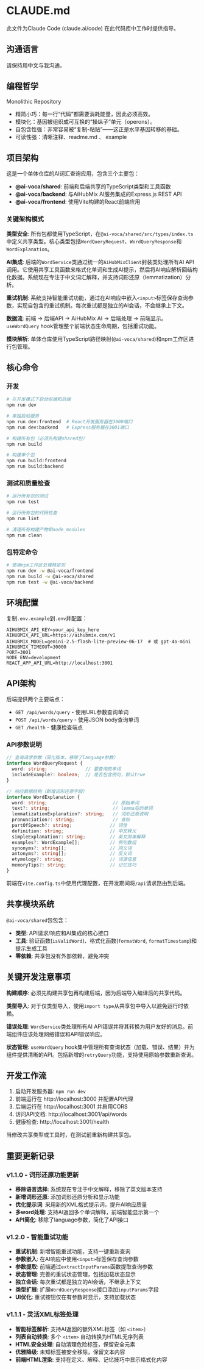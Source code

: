 # CLAUDE.md

此文件为Claude Code (claude.ai/code) 在此代码库中工作时提供指导。

## 沟通语言
请保持用中文与我沟通。

## 编程哲学
Monolithic Repository

- 精简小巧：每一行“代码”都需要消耗能量，因此必须高效。
- 模块化：基因被组织成可互换的“操纵子”单元（operons）。
- 自包含性强：非常容易被“复制-粘贴”——这正是水平基因转移的基础。
- 可读性强：清晰注释、readme.md 、 example



## 项目架构

这是一个单体仓库的AI词汇查询应用，包含三个主要包：

- **@ai-voca/shared**: 前端和后端共享的TypeScript类型和工具函数
- **@ai-voca/backend**: 与AiHubMix AI服务集成的Express.js REST API
- **@ai-voca/frontend**: 使用Vite构建的React前端应用

### 关键架构模式

**类型安全**: 所有包都使用TypeScript，在`@ai-voca/shared/src/types/index.ts`中定义共享类型。核心类型包括`WordQueryRequest`、`WordQueryResponse`和`WordExplanation`。

**AI集成**: 后端的`WordService`类通过统一的`AiHubMixClient`封装类处理所有AI API调用。它使用共享工具函数来格式化单词和生成AI提示，然后将AI响应解析回结构化数据。系统现在专注于中文词汇解释，并支持词形还原（lemmatization）分析。

**重试机制**: 系统支持智能重试功能，通过在AI响应中嵌入`<input>`标签保存查询参数，实现自包含的重试机制。每次重试都是独立的AI会话，不会继承上下文。

**数据流**: 前端 → 后端API → AiHubMix AI → 后端处理 → 前端显示。`useWordQuery` hook管理整个前端状态生命周期，包括重试功能。

**模块解析**: 单体仓库使用TypeScript路径映射(`@ai-voca/shared`)和npm工作区进行包管理。

## 核心命令

### 开发
```bash
# 在开发模式下启动前端和后端
npm run dev

# 单独启动服务
npm run dev:frontend  # React开发服务器在3000端口
npm run dev:backend   # Express服务器在3001端口

# 构建所有包（必须先构建shared包）
npm run build

# 构建单个包
npm run build:frontend
npm run build:backend
```

### 测试和质量检查
```bash
# 运行所有包的测试
npm run test

# 运行所有包的代码检查
npm run lint

# 清理所有构建产物和node_modules
npm run clean
```

### 包特定命令
```bash
# 使用npm工作区处理特定包
npm run dev -w @ai-voca/frontend
npm run build -w @ai-voca/shared
npm run test -w @ai-voca/backend
```

## 环境配置

复制`.env.example`到`.env`并配置：

```env
AIHUBMIX_API_KEY=your_api_key_here
AIHUBMIX_API_URL=https://aihubmix.com/v1
AIHUBMIX_MODEL=gemini-2.5-flash-lite-preview-06-17  # 或 gpt-4o-mini
AIHUBMIX_TIMEOUT=30000
PORT=3001
NODE_ENV=development
REACT_APP_API_URL=http://localhost:3001
```

## API架构

后端提供两个主要端点：
- `GET /api/words/query` - 使用URL参数查询单词
- `POST /api/words/query` - 使用JSON body查询单词
- `GET /health` - 健康检查端点

### API参数说明
```typescript
// 查询请求参数（简化版本，移除了language参数）
interface WordQueryRequest {
  word: string;              // 要查询的单词
  includeExample?: boolean;  // 是否包含例句，默认true
}

// 响应数据结构（新增词形还原字段）
interface WordExplanation {
  word: string;                        // 原始单词
  text?: string;                       // lemma后的单词
  lemmatizationExplanation?: string;   // 词形还原说明
  pronunciation?: string;              // 音标
  partOfSpeech?: string;              // 词性
  definition: string;                 // 中文释义
  simpleExplanation?: string;         // 英文简单解释
  examples?: WordExample[];           // 例句数组
  synonyms?: string[];                // 同义词
  antonyms?: string[];                // 反义词
  etymology?: string;                 // 词源信息
  memoryTips?: string;                // 记忆技巧
}
```

前端在`vite.config.ts`中使用代理配置，在开发期间将`/api`请求路由到后端。

## 共享模块系统

`@ai-voca/shared`包包含：
- **类型**: API请求/响应和AI集成的核心接口
- **工具**: 验证函数(`isValidWord`)、格式化函数(`formatWord`, `formatTimestamp`)和提示生成工具
- **零依赖**: 共享包没有外部依赖，避免冲突

## 关键开发注意事项

**构建顺序**: 必须先构建共享包再构建后端，因为后端导入编译后的共享代码。

**类型导入**: 对于仅类型导入，使用`import type`从共享包中导入以避免运行时依赖。

**错误处理**: `WordService`类处理所有AI API错误并将其转换为用户友好的消息。前端组件应该处理网络错误和API错误响应。

**状态管理**: `useWordQuery` hook集中管理所有查询状态（加载、错误、结果）并为组件提供清晰的API。包括新增的`retryQuery`功能，支持使用原始参数重新查询。

## 开发工作流

1. 启动开发服务器: `npm run dev`
2. 前端运行在 http://localhost:3000 并配置API代理
3. 后端运行在 http://localhost:3001 并启用CORS
4. 访问API文档: http://localhost:3001/api/words
5. 健康检查: http://localhost:3001/health

当修改共享类型或工具时，在测试前重新构建共享包。


## 重要更新记录

### v1.1.0 - 词形还原功能更新
- **移除语言选择**: 系统现在专注于中文解释，移除了英文版本支持
- **新增词形还原**: 添加词形还原分析和显示功能
- **优化提示词**: 采用新的XML格式提示词，提升AI响应质量
- **多word处理**: 支持AI返回多个单词解释，前端智能显示第一个
- **API简化**: 移除了language参数，简化了API接口

### v1.2.0 - 智能重试功能
- **重试机制**: 新增智能重试功能，支持一键重新查询
- **参数嵌入**: 在AI响应中使用`<input>`标签保存查询参数
- **参数提取**: 前端通过`extractInputParams`函数提取查询参数
- **状态管理**: 完善的重试状态管理，包括加载状态显示
- **独立会话**: 每次重试都是独立的AI会话，不继承上下文
- **类型扩展**: 扩展`WordQueryResponse`接口添加`inputParams`字段
- **UI优化**: 重试按钮仅在有参数时显示，支持加载状态

### v1.1.1 - 灵活XML标签处理
- **智能标签解析**: 支持AI返回的额外XML标签（如 `<item>`）
- **列表自动转换**: 多个 `<item>` 自动转换为HTML无序列表
- **HTML安全处理**: 自动清理危险标签，保留安全元素
- **优雅降级**: 未知标签被安全移除，保留文本内容
- **前端HTML渲染**: 支持在定义、解释、记忆技巧中显示格式化内容